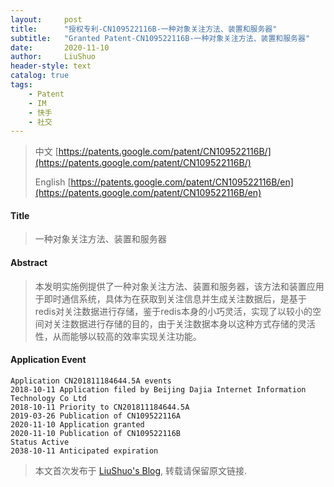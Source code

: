 ```yaml
---
layout:     post
title:      "授权专利-CN109522116B-一种对象关注方法、装置和服务器"
subtitle:   "Granted Patent-CN109522116B-一种对象关注方法、装置和服务器"
date:       2020-11-10
author:     LiuShuo
header-style: text
catalog: true
tags:
    - Patent
    - IM
    - 快手
    - 社交
---
```

> 中文 [https://patents.google.com/patent/CN109522116B/](https://patents.google.com/patent/CN109522116B/)
>
> English [https://patents.google.com/patent/CN109522116B/en](https://patents.google.com/patent/CN109522116B/en)

#### Title
> 一种对象关注方法、装置和服务器







#### Abstract
> 本发明实施例提供了一种对象关注方法、装置和服务器，该方法和装置应用于即时通信系统，具体为在获取到关注信息并生成关注数据后，是基于redis对关注数据进行存储，鉴于redis本身的小巧灵活，实现了以较小的空间对关注数据进行存储的目的，由于关注数据本身以这种方式存储的灵活性，从而能够以较高的效率实现关注功能。







#### Application Event
```
Application CN201811184644.5A events 
2018-10-11 Application filed by Beijing Dajia Internet Information Technology Co Ltd
2018-10-11 Priority to CN201811184644.5A
2019-03-26 Publication of CN109522116A
2020-11-10 Application granted
2020-11-10 Publication of CN109522116B
Status Active
2038-10-11 Anticipated expiration
```
> 本文首次发布于 [LiuShuo's Blog](https://liushuo.me), 
转载请保留原文链接.
